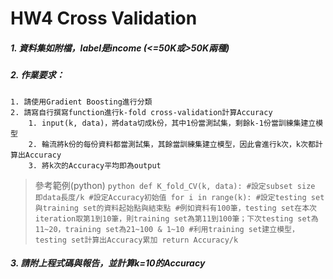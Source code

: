 # HW4 Cross Validation
##### 1. 資料集如附檔，label是income (<=50K或>50K兩種)
##### 2. 作業要求：
    1. 請使用Gradient Boosting進行分類
    2. 請寫自行撰寫function進行k-fold cross-validation計算Accuracy
        1. input(k, data)，將data切成k份，其中1份當測試集，剩餘k-1份當訓練集建立模型
        2. 輪流將k份的每份資料都當測試集，其餘當訓練集建立模型，因此會進行k次，k次都計算出Accuracy
        3. 將k次的Accuracy平均即為output

> 參考範例(python)
            ```python
            def K_fold_CV(k, data):
                 #設定subset size 即data長度/k
                 #設定Accuracy初始值
                 for i in range(k):
                    #設定testing set與training set的資料起始點與結束點
                    #例如資料有100筆，testing set在本次iteration取第1到10筆，則training set為第11到100筆；下次testing set為11~20，training set為21~100 & 1~10
                    #利用training set建立模型，testing set計算出Accuracy累加
                  return Accuracy/k
            ```

##### 3. 請附上程式碼與報告，並計算k=10的Accuracy
